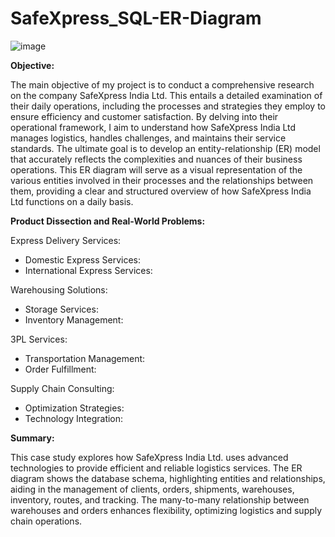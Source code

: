 # SafeXpress_SQL-ER-Diagram

![image](https://github.com/VishalSinhaRoy/SQL-ER-Diagram/assets/162811130/b01d9770-ff00-47c0-b4f5-d68562953a67)


**Objective:**

The main objective of my project is to conduct a comprehensive research on the company SafeXpress India Ltd. This entails a detailed examination of their daily operations, including the processes and strategies they employ to ensure efficiency and customer satisfaction. By delving into their operational framework, I aim to understand how SafeXpress India Ltd manages logistics, handles challenges, and maintains their service standards. The ultimate goal is to develop an entity-relationship (ER) model that accurately reflects the complexities and nuances of their business operations. This ER diagram will serve as a visual representation of the various entities involved in their processes and the relationships between them, providing a clear and structured overview of how SafeXpress India Ltd functions on a daily basis.

**Product Dissection and Real-World Problems:**

Express Delivery Services:
*  Domestic Express Services: 
*  International Express Services: 

Warehousing Solutions:
*  Storage Services: 
*  Inventory Management: 

3PL Services:
*  Transportation Management: 
*  Order Fulfillment: 

Supply Chain Consulting:
*  Optimization Strategies: 
*  Technology Integration: 

**Summary:**

This case study explores how SafeXpress India Ltd. uses advanced technologies to provide efficient and reliable logistics services. The ER diagram shows the database schema, highlighting entities and relationships, aiding in the management of clients, orders, shipments, warehouses, inventory, routes, and tracking. The many-to-many relationship between warehouses and orders enhances flexibility, optimizing logistics and supply chain operations.
